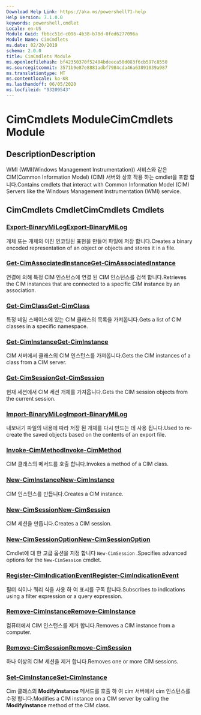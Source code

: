 ```yaml
---
Download Help Link: https://aka.ms/powershell71-help
Help Version: 7.1.0.0
keywords: powershell,cmdlet
Locale: en-US
Module Guid: fb6cc51d-c096-4b38-b78d-0fed6277096a
Module Name: CimCmdlets
ms.date: 02/20/2019
schema: 2.0.0
title: CimCmdlets Module
ms.openlocfilehash: bf42350370f52404bdeeca50d083f6cb597c8550
ms.sourcegitcommit: 3571b9e87e8881adbf7984cda46a63891039a987
ms.translationtype: MT
ms.contentlocale: ko-KR
ms.lasthandoff: 06/05/2020
ms.locfileid: "93209543"
---
```

# <span data-ttu-id="1d632-103">CimCmdlets Module</span><span class="sxs-lookup"><span data-stu-id="1d632-103">CimCmdlets Module</span></span>

## <span data-ttu-id="1d632-104">Description</span><span class="sxs-lookup"><span data-stu-id="1d632-104">Description</span></span>

<span data-ttu-id="1d632-105">WMI (WMI(Windows Management Instrumentation)) 서비스와 같은 CIM(Common Information Model) (CIM) 서버와 상호 작용 하는 cmdlet을 포함 합니다.</span><span class="sxs-lookup"><span data-stu-id="1d632-105">Contains cmdlets that interact with Common Information Model (CIM) Servers like the Windows Management Instrumentation (WMI) service.</span></span>

## <span data-ttu-id="1d632-106">CimCmdlets Cmdlet</span><span class="sxs-lookup"><span data-stu-id="1d632-106">CimCmdlets Cmdlets</span></span>

### [<span data-ttu-id="1d632-107">Export-BinaryMiLog</span><span class="sxs-lookup"><span data-stu-id="1d632-107">Export-BinaryMiLog</span></span>](Export-BinaryMiLog.md)
<span data-ttu-id="1d632-108">개체 또는 개체의 이진 인코딩된 표현을 만들어 파일에 저장 합니다.</span><span class="sxs-lookup"><span data-stu-id="1d632-108">Creates a binary encoded representation of an object or objects and stores it in a file.</span></span>

### [<span data-ttu-id="1d632-109">Get-CimAssociatedInstance</span><span class="sxs-lookup"><span data-stu-id="1d632-109">Get-CimAssociatedInstance</span></span>](Get-CimAssociatedInstance.md)
<span data-ttu-id="1d632-110">연결에 의해 특정 CIM 인스턴스에 연결 된 CIM 인스턴스를 검색 합니다.</span><span class="sxs-lookup"><span data-stu-id="1d632-110">Retrieves the CIM instances that are connected to a specific CIM instance by an association.</span></span>

### [<span data-ttu-id="1d632-111">Get-CimClass</span><span class="sxs-lookup"><span data-stu-id="1d632-111">Get-CimClass</span></span>](Get-CimClass.md)
<span data-ttu-id="1d632-112">특정 네임 스페이스에 있는 CIM 클래스의 목록을 가져옵니다.</span><span class="sxs-lookup"><span data-stu-id="1d632-112">Gets a list of CIM classes in a specific namespace.</span></span>

### [<span data-ttu-id="1d632-113">Get-CimInstance</span><span class="sxs-lookup"><span data-stu-id="1d632-113">Get-CimInstance</span></span>](Get-CimInstance.md)
<span data-ttu-id="1d632-114">CIM 서버에서 클래스의 CIM 인스턴스를 가져옵니다.</span><span class="sxs-lookup"><span data-stu-id="1d632-114">Gets the CIM instances of a class from a CIM server.</span></span>

### [<span data-ttu-id="1d632-115">Get-CimSession</span><span class="sxs-lookup"><span data-stu-id="1d632-115">Get-CimSession</span></span>](Get-CimSession.md)
<span data-ttu-id="1d632-116">현재 세션에서 CIM 세션 개체를 가져옵니다.</span><span class="sxs-lookup"><span data-stu-id="1d632-116">Gets the CIM session objects from the current session.</span></span>

### [<span data-ttu-id="1d632-117">Import-BinaryMiLog</span><span class="sxs-lookup"><span data-stu-id="1d632-117">Import-BinaryMiLog</span></span>](Import-BinaryMiLog.md)
<span data-ttu-id="1d632-118">내보내기 파일의 내용에 따라 저장 된 개체를 다시 만드는 데 사용 됩니다.</span><span class="sxs-lookup"><span data-stu-id="1d632-118">Used to re-create the saved objects based on the contents of an export file.</span></span>

### [<span data-ttu-id="1d632-119">Invoke-CimMethod</span><span class="sxs-lookup"><span data-stu-id="1d632-119">Invoke-CimMethod</span></span>](Invoke-CimMethod.md)
<span data-ttu-id="1d632-120">CIM 클래스의 메서드를 호출 합니다.</span><span class="sxs-lookup"><span data-stu-id="1d632-120">Invokes a method of a CIM class.</span></span>

### [<span data-ttu-id="1d632-121">New-CimInstance</span><span class="sxs-lookup"><span data-stu-id="1d632-121">New-CimInstance</span></span>](New-CimInstance.md)
<span data-ttu-id="1d632-122">CIM 인스턴스를 만듭니다.</span><span class="sxs-lookup"><span data-stu-id="1d632-122">Creates a CIM instance.</span></span>

### [<span data-ttu-id="1d632-123">New-CimSession</span><span class="sxs-lookup"><span data-stu-id="1d632-123">New-CimSession</span></span>](New-CimSession.md)
<span data-ttu-id="1d632-124">CIM 세션을 만듭니다.</span><span class="sxs-lookup"><span data-stu-id="1d632-124">Creates a CIM session.</span></span>

### [<span data-ttu-id="1d632-125">New-CimSessionOption</span><span class="sxs-lookup"><span data-stu-id="1d632-125">New-CimSessionOption</span></span>](New-CimSessionOption.md)
<span data-ttu-id="1d632-126">Cmdlet에 대 한 고급 옵션을 지정 합니다 `New-CimSession` .</span><span class="sxs-lookup"><span data-stu-id="1d632-126">Specifies advanced options for the `New-CimSession` cmdlet.</span></span>

### [<span data-ttu-id="1d632-127">Register-CimIndicationEvent</span><span class="sxs-lookup"><span data-stu-id="1d632-127">Register-CimIndicationEvent</span></span>](Register-CimIndicationEvent.md)
<span data-ttu-id="1d632-128">필터 식이나 쿼리 식을 사용 하 여 표시를 구독 합니다.</span><span class="sxs-lookup"><span data-stu-id="1d632-128">Subscribes to indications using a filter expression or a query expression.</span></span>

### [<span data-ttu-id="1d632-129">Remove-CimInstance</span><span class="sxs-lookup"><span data-stu-id="1d632-129">Remove-CimInstance</span></span>](Remove-CimInstance.md)
<span data-ttu-id="1d632-130">컴퓨터에서 CIM 인스턴스를 제거 합니다.</span><span class="sxs-lookup"><span data-stu-id="1d632-130">Removes a CIM instance from a computer.</span></span>

### [<span data-ttu-id="1d632-131">Remove-CimSession</span><span class="sxs-lookup"><span data-stu-id="1d632-131">Remove-CimSession</span></span>](Remove-CimSession.md)
<span data-ttu-id="1d632-132">하나 이상의 CIM 세션을 제거 합니다.</span><span class="sxs-lookup"><span data-stu-id="1d632-132">Removes one or more CIM sessions.</span></span>

### [<span data-ttu-id="1d632-133">Set-CimInstance</span><span class="sxs-lookup"><span data-stu-id="1d632-133">Set-CimInstance</span></span>](Set-CimInstance.md)
<span data-ttu-id="1d632-134">Cim 클래스의 **ModifyInstance** 메서드를 호출 하 여 cim 서버에서 cim 인스턴스를 수정 합니다.</span><span class="sxs-lookup"><span data-stu-id="1d632-134">Modifies a CIM instance on a CIM server by calling the **ModifyInstance** method of the CIM class.</span></span>


